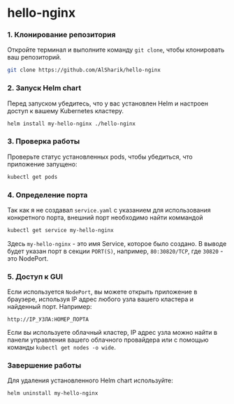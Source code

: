 # hello-nginx

### 1. Клонирование репозитория

Откройте терминал и выполните команду `git clone`, чтобы клонировать ваш репозиторий.

```bash
git clone https://github.com/AlSharik/hello-nginx
```

### 2. Запуск Helm chart

Перед запуском убедитесь, что у вас установлен Helm и настроен доступ к вашему Kubernetes кластеру.

```bash
helm install my-hello-nginx ./hello-nginx
```


### 3. Проверка работы

Проверьте статус установленных pods, чтобы убедиться, что приложение запущено:

```bash
kubectl get pods
```

### 4. Определение порта

Так как я не создавал `service.yaml` с указанием  для использования конкретного порта,
внешний порт необходимо найти коммандой

```bash
kubectl get service my-hello-nginx
```

Здесь `my-hello-nginx` - это имя Service, которое было создано. В выводе будет указан порт в секции `PORT(S)`, например, `80:30820/TCP`, где `30820` - это NodePort.

### 5. Доступ к GUI

Если используется `NodePort`, вы можете открыть приложение в браузере, используя IP адрес любого узла вашего кластера и найденный порт. Например:

```
http://IP_УЗЛА:НОМЕР_ПОРТА
```


Если вы используете облачный кластер, IP адрес узла можно найти в панели управления вашего облачного провайдера или с помощью команды `kubectl get nodes -o wide`.

### Завершение работы

Для удаления установленного Helm chart используйте:

```bash
helm uninstall my-hello-nginx
```
